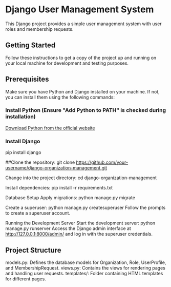# Django User Management System

This Django project provides a simple user management system with user roles and membership requests.

## Getting Started

Follow these instructions to get a copy of the project up and running on your local machine for development and testing purposes.

## Prerequisites
Make sure you have Python and Django installed on your machine. If not, you can install them using the following commands:

### Install Python (Ensure "Add Python to PATH" is checked during installation)
[Download Python from the official website](https://www.python.org/downloads/windows/)

### Install Django
pip install django


##Clone the repository:
git clone https://github.com/your-username/django-organization-management.git

Change into the project directory:
cd django-organization-management

Install dependencies:
pip install -r requirements.txt

Database Setup
Apply migrations:
python manage.py migrate

Create a superuser:
python manage.py createsuperuser
Follow the prompts to create a superuser account.

Running the Development Server
Start the development server:
python manage.py runserver
Access the Django admin interface at http://127.0.0.1:8000/admin/ and log in with the superuser credentials.

## Project Structure
models.py: Defines the database models for Organization, Role, UserProfile, and MembershipRequest.
views.py: Contains the views for rendering pages and handling user requests.
templates/: Folder containing HTML templates for different pages.
